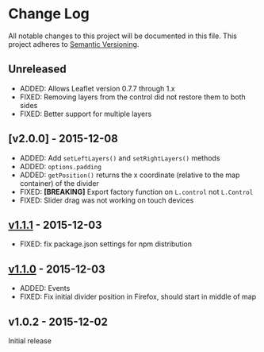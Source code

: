 # Change Log

All notable changes to this project will be documented in this file.
This project adheres to [Semantic Versioning](http://semver.org/).

## Unreleased

- ADDED: Allows Leaflet version 0.7.7 through 1.x
- FIXED: Removing layers from the control did not restore them to both sides
- FIXED: Better support for multiple layers

## [v2.0.0] - 2015-12-08

- ADDED: Add `setLeftLayers()` and `setRightLayers()` methods
- ADDED: `options.padding`
- ADDED: `getPosition()` returns the x coordinate (relative to the map container) of the divider
- FIXED: **[BREAKING]** Export factory function on `L.control` not `L.Control`
- FIXED: Slider drag was not working on touch devices

## [v1.1.1] - 2015-12-03

- FIXED: fix package.json settings for npm distribution

## [v1.1.0] - 2015-12-03

- ADDED: Events
- FIXED: Fix initial divider position in Firefox, should start in middle of map

## v1.0.2 - 2015-12-02

Initial release

[Unreleased]: https://github.com/digidem/leaflet-side-by-side/compare/v2.0.0...HEAD
[Unreleased]: https://github.com/digidem/leaflet-side-by-side/compare/v1.1.1...v2.0.0
[v1.1.1]: https://github.com/digidem/leaflet-side-by-side/compare/v1.1.0...v1.1.1
[v1.1.0]: https://github.com/digidem/leaflet-side-by-side/compare/v1.0.2...v1.1.0
